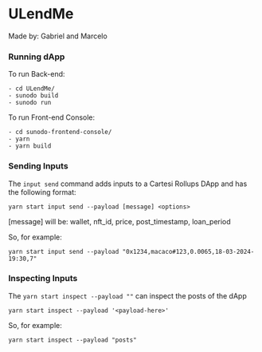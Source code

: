 # ULendMe

Made by: Gabriel and Marcelo


### Running dApp

To run Back-end:

```shell
- cd ULendMe/
- sunodo build
- sunodo run
```

To run Front-end Console:

```shell
- cd sunodo-frontend-console/
- yarn
- yarn build
```

### Sending Inputs

The `input send` command adds inputs to a Cartesi Rollups DApp and has the following format:

```shell
yarn start input send --payload [message] <options>
```

[message] will be: wallet, nft_id, price, post_timestamp, loan_period

So, for example:
```shell
yarn start input send --payload "0x1234,macaco#123,0.0065,18-03-2024-19:30,7"
```


### Inspecting Inputs

The `yarn start inspect --payload ""` can inspect the posts of the dApp

```shell
yarn start inspect --payload '<payload-here>'
```

So, for example:
```shell
yarn start inspect --payload "posts"
```